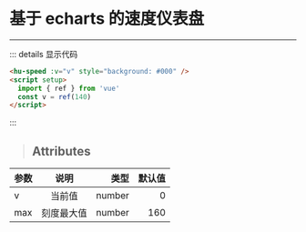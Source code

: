 # 基于 echarts 的速度仪表盘

---

<hu-speed :v="v" style="background: #000"/>

<script setup>
import {ref} from "vue"
const v = ref(140)
</script>

::: details 显示代码

```html
<hu-speed :v="v" style="background: #000" />
<script setup>
  import { ref } from 'vue'
  const v = ref(140)
</script>
```

:::

> ## Attributes

| 参数 |    说明    |   类型 | 默认值 |
| ---- | :--------: | -----: | -----: |
| v    |   当前值   | number |      0 |
| max  | 刻度最大值 | number |    160 |
